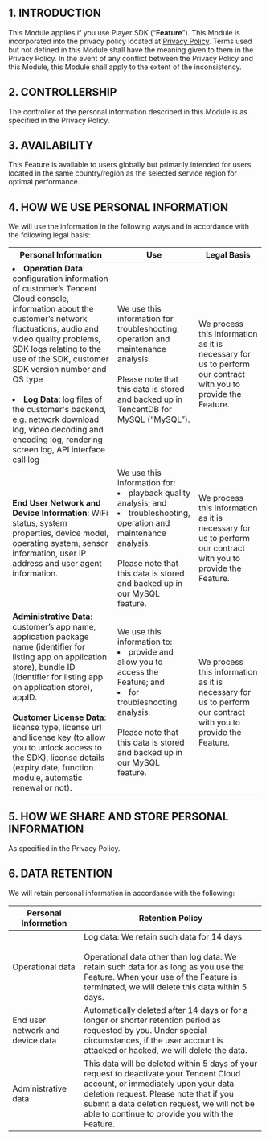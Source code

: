 ## 1. INTRODUCTION

This Module applies if you use Player SDK (“**Feature**”). This Module is incorporated into the privacy policy located at [Privacy Policy](https://intl.cloud.tencent.com/document/product/301/17345). Terms used but not defined in this Module shall have the meaning given to them in the Privacy Policy. In the event of any conflict between the Privacy Policy and this Module, this Module shall apply to the extent of the inconsistency.

## 2. CONTROLLERSHIP

The controller of the personal information described in this Module is as specified in the Privacy Policy.

## 3. AVAILABILITY

This Feature is available to users globally but primarily intended for users located in the same country/region as the selected service region for optimal performance.

## 4. HOW WE USE PERSONAL INFORMATION

We will use the information in the following ways and in accordance with the following legal basis:

| **Personal Information**                                   | **Use**                                                     | **Legal Basis**                                              |
| ------------------------------------------------------------ | ------------------------------------------------------------ | ------------------------------------------------------------ |
| <li><b>Operation Data</b>: configuration information of customer’s Tencent Cloud console, information about the customer’s network fluctuations, audio and video quality problems, SDK logs relating to the use of the SDK, customer SDK version number and OS type</li><br><li><b>Log Data:</b> log files of the customer's backend, e.g. network download log, video decoding and encoding log, rendering screen log, API interface call log</li> | We use this information for troubleshooting, operation and maintenance analysis.<br/><br>Please note that this data is stored and backed up in TencentDB for MySQL (“MySQL”). | We process this information as it is necessary for us to perform our contract with you to provide the Feature. |
| <b>End User Network and Device Information</b>: WiFi status, system properties, device model, operating system, sensor information, user IP address and user agent information. | We use this information for:<br><li>playback quality analysis; and</li><li>troubleshooting, operation and maintenance analysis.</li><br>Please note that this data is stored and backed up in our MySQL feature. | We process this information as it is necessary for us to perform our contract with you to provide the Feature. |
| <b>Administrative Data</b>: customer’s app name, application package name (identifier for listing app on application store), bundle ID (identifier for listing app on application store), appID.<br><br><b>Customer License Data</b>: license type, license url and license key (to allow you to unlock access to the SDK), license details (expiry date, function module, automatic renewal or not). | We use this information to:<br><li>provide and allow you to access the Feature; and</li><li>for troubleshooting analysis.</li><br>Please note that this data is stored and backed up in our MySQL feature. | We process this information as it is necessary for us to perform our contract with you to provide the Feature. |

## 5. HOW WE SHARE AND STORE PERSONAL INFORMATION

As specified in the Privacy Policy. 

## 6. DATA RETENTION

We will retain personal information in accordance with the following:

| **Personal Information**         | **Retention Policy**                                         |
| -------------------------------- | ------------------------------------------------------------ |
| Operational data                 | Log data: We retain such data for 14 days. <br><br>Operational data other than log data: We retain such data for as long as you use the Feature. When your use of the Feature is terminated, we will delete this data within 5 days. |
| End user network and device data | Automatically deleted after 14 days or for a longer or shorter retention period as requested by you. Under special circumstances, if the user account is attacked or hacked, we will delete the data. |
| Administrative data              | This data will be deleted within 5 days of your request to deactivate your Tencent Cloud account, or immediately upon your data deletion request. Please note that if you submit a data deletion request, we will not be able to continue to provide you with the Feature. |

 
